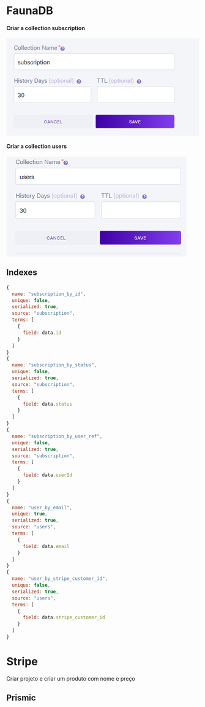 <h1> FaunaDB </h1>
<h4> Criar a collection subscription </h4>
<img align="center" alt="faunadb"  src="https://github.com/eugeniol2/assets/blob/ignewsAssets/faunadb.png" />
<h4> Criar a collection users </h4>
<img align="center" alt="faunadbuser"  src="https://github.com/eugeniol2/assets/blob/ignewsAssets/faunadbuser.png" />

<h2> Indexes </h2>

  ```js
  {
    name: "subscription_by_id",
    unique: false,
    serialized: true,
    source: "subscription",
    terms: [
      {
        field: data.id
      }
    ]
  }  
  {
    name: "subscription_by_status",
    unique: false,
    serialized: true,
    source: "subscription",
    terms: [
      {
        field: data.status
      }
    ]
  }  
  {
    name: "subscription_by_user_ref",
    unique: false,
    serialized: true,
    source: "subscription",
    terms: [
      {
        field: data.userId
      }
    ]
  }  
  {
    name: "user_by_email",
    unique: true,
    serialized: true,
    source: "users",
    terms: [
      {
        field: data.email
      }
    ]
  }
  {
    name: "user_by_stripe_customer_id",
    unique: false,
    serialized: true,
    source: "users",
    terms: [
      {
        field: data.stripe_customer_id
      }
    ]
  }
  ```
<h1> Stripe </h1>
<p> Criar projeto e criar um produto com nome e preço </p>

<h2> Prismic </h2>


